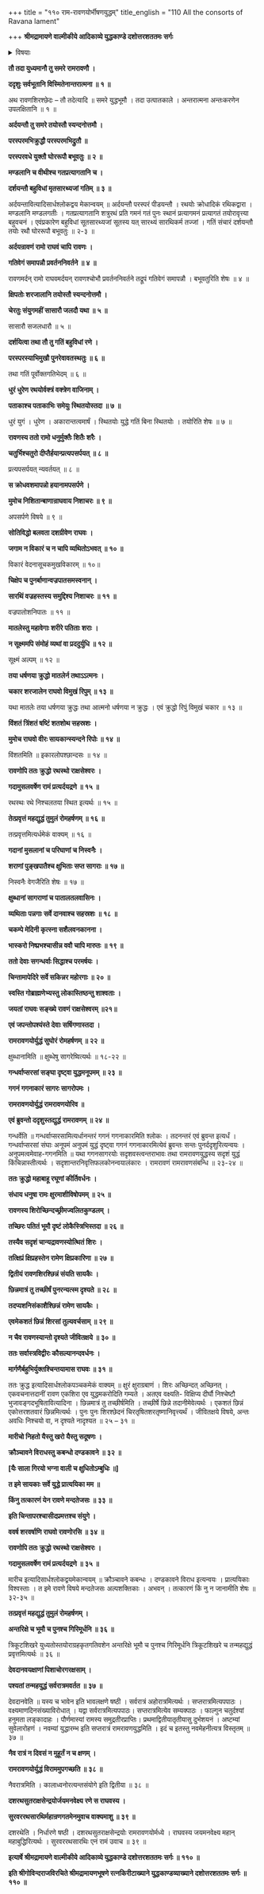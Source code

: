 +++
title = "११० राम-रावणयोर्भीषणयुद्धम्"
title_english = "110 All the consorts of Ravana lament"

+++
**श्रीमद्रामायणे वाल्मीकीये आदिकाव्ये युद्धकाण्डे दशोत्तरशततमः सर्गः**


<details><summary>विषयाः</summary>

रामेण रावणस्यैकैकशिरश्छेदे पुनः पुनः शिरोन्तरप्ररोहे एकोत्तरशतवारं तावच्छिरसांछेदनम् ॥ १ ॥

</details>




**तौ तदा युध्यमानौ तु समरे रामरावणौ ।**

**ददृशुः सर्वभूतानि विस्मितेनान्तरात्मना ॥ १ ॥**

अथ रावणशिरश्छेदः – तौ तदेत्यादि ॥ समरे युद्धभूमौ । तदा उत्पातकाले । अन्तरात्मना अन्तःकरणेन उपलक्षितानि ॥ १ ॥



**अर्दयन्तौ तु समरे तयोस्तौ स्यन्दनोत्तमौ ।**

**परस्परमभिक्रुद्धौ परस्परमभिद्रुतौ ॥**

**परस्परवधे युक्तौ घोररूपौ बभूवतुः ॥ २ ॥**

**मण्डलानि च वीथीश्च गतप्रत्यागतानि च ।**

**दर्शयन्तौ बहुविधां मृतसारथ्यजां गतिम् ॥ ३ ॥**

अर्दयन्तावित्यादिसार्धश्लोकद्वय मेकान्वयम् ॥ अर्दयन्तौ परस्परं पीडयन्तौ । रथयोः क्रोधादिकं रथिकद्वारा । मण्डलानि मण्डलगतीः । गतप्रत्यागतानि शत्रुरथं प्रति गमनं गतं पुनः स्थानं प्रत्यागमनं प्रत्यागतं तयोरावृत्त्या बहुवचनं । एवंप्रकारेण बहुविधां सूतसारथ्यजां सूतस्य यत् सारथ्यं सारथिकर्म तज्जां । गतिं संचारं दर्शयन्तौ तयोः रथौ घोररूपौ बभूवतुः ॥ २-३ ॥



**अर्दयन्रावणं रामो राघवं चापि रावणः ।**

**गतिवेगं समापन्नौ प्रवर्तननिवर्तने ॥ ४ ॥**

रावणमर्दन् रामो राघवमर्दयन् रावणश्चोभौ प्रवर्तननिवर्तने तद्रूपं गतिवेगं समापन्नौ । बभूवतुरिति शेषः ॥ ४ ॥



**क्षिपतोः शरजालानि तयोस्तौ स्यन्दनोत्तमौ ।**

**चेरतुः संयुगमहीं सासारौ जलदौ यथा ॥ ५ ॥**

सासारौ सजलधारौ ॥ ५ ॥



**दर्शयित्वा तथा तौ तु गतिं बहुविधां रणे ।**

**परस्परस्याभिमुखौ पुनरेवावतस्थतुः ॥ ६ ॥**

तथा गतिं पूर्वोक्तगतिभेदम् ॥ ६ ॥



**धुरं धुरेण रथयोर्वक्त्रं वक्त्रेण वाजिनाम् ।**

**पताकाश्च पताकाभिः समेयुः स्थितयोस्तदा ॥ ७ ॥**

धुरं युगं । धुरेण । अकारान्तत्वमार्षं । स्थितयोः युद्धे गतिं बिना स्थितयोः । तयोरिति शेषः ॥ ७ ॥



**रावणस्य ततो रामो धनुर्मुक्तैः शितैः शरैः ।**

**चतुर्भिश्चतुरो दीप्तैर्हयान्प्रत्यपसर्पयत् ॥ ८ ॥**

प्रत्यपसर्पयत् न्यवर्तयत् ॥ ८ ॥



**स क्रोधवशमापन्नो हयानामपसर्पणे ।**

**मुमोच निशितान्बाणान्राघवाय निशाचरः ॥ ९ ॥**

अपसर्पणे विषये ॥ ९ ॥



**सोतिविद्धो बलवता दशग्रीवेण राघवः ।**

**जगाम न विकारं च न चापि व्यथितोऽभवत् ॥ १० ॥**

विकारं वेदनासूचकमुखविकारम् ॥ १०॥



**चिक्षेप च पुनर्बाणान्वज्रपातसमस्वनान् ।**

**सारथिं वज्रहस्तस्य समुद्दिश्य निशाचरः ॥ ११ ॥**

वज्रपातोशनिपातः ॥ ११ ॥



**मातलेस्तु महावेगाः शरीरे पतिताः शराः ।**

**न सूक्ष्ममपि संमोहं व्यथां वा प्रददुर्युधि ॥ १२ ॥**

सूक्ष्मं अल्पम् ॥ १२ ॥



**तया धर्षणया क्रुद्धो मातलेर्न तथाऽऽत्मनः ।**

**चकार शरजालेन राघवो विमुखं रिपुम् ॥ १३ ॥**

यथा मातलेः तया धर्षणया क्रुद्धः तथा आत्मनो धर्षणया न क्रुद्धः । एवं क्रुद्धो रिपुं विमुखं चकार ॥ १३ ॥



**विंशतं त्रिंशतं षष्टिं शतशोथ सहस्रशः ।**

**मुमोच राघवो वीरः सायकान्स्यन्दने रिपोः ॥ १४ ॥**

विंशतमिति ॥ इकारलोपश्छान्दसः ॥ १४ ॥



**रावणोपि ततः क्रुद्धो रथस्थो राक्षसेश्वरः ।**

**गदामुसलवर्षेण रामं प्रत्यर्दयद्रणे ॥ १५ ॥**

रथस्थः रथे निश्चलतया स्थित इत्यर्थः ॥ १५ ॥



**तेत्प्रवृत्तं महद्युद्धं तुमुलं रोमहर्षणम् ॥ १६ ॥**

तत्प्रवृत्तमित्यर्धमेकं वाक्यम् ॥ १६ ॥



**गदानां मुसलानां च परिघाणां च निस्वनैः ।**

**शराणां पुङ्खपातैश्च क्षुभिताः सप्त सागराः ॥ १७ ॥**

निस्वनैः वेगजैरिति शेषः ॥ १७ ॥



**क्षुब्धानां सागराणां च पातालतलवासिनः ।**

**व्यथिताः पन्नगाः सर्वे दानवाश्च सहस्रशः ॥ १८ ॥**

**चकम्पे मेदिनी कृत्स्ना सशैलवनकानना ।**

**भास्करो निष्प्रभश्चासीन्न ववौ चापि मारुतः ॥ १९ ॥**

**ततो देवाः सगन्धर्वाः सिद्धाश्च परमर्षयः ।**

**चिन्तामापेदिरे सर्वे सकिन्नर महोरगाः ॥ २० ॥**

**स्वस्ति गोब्राह्मणेभ्यस्तु लोकास्तिष्ठन्तु शाश्वताः ।**

**जयतां राघवः सङ्ख्ये रावणं राक्षसेश्वरम् ॥२१॥**

**एवं जपन्तोपश्यंस्ते देवाः सर्षिगणास्तदा ।**

**रामरावणयोर्युद्धं सुघोरं रोमहर्षणम् ॥ २२ ॥**

क्षुब्धानामिति ॥ क्षुब्धेषु सागरेष्वित्यर्थः ॥ १८-२२ ॥



**गन्धर्वाप्सरसां सङ्घा दृष्ट्वा युद्धमनूपमम् ॥ २३ ॥**

**गगनं गगनाकारं सागरः सागरोपमः ।**

**रामरावणयोर्युद्धं रामरावणयोरिव ॥**

**एवं ब्रुवन्तो ददृशुस्तद्युद्धं रामरावणम् ॥ २४ ॥**

गन्धर्वेति ॥ गन्धर्वाप्सरसामित्यर्धानन्तरं गगनं गगनाकारमिति श्लोकः । तदनन्तरं एवं ब्रुवन्त इत्यर्धं । गन्धर्वाप्सरसां संघाः अनूपमं अनुपमं युद्धं दृष्ट्वा गगनं गगनाकारमित्येवं ब्रुवन्तः सन्तः पुनर्ददृशुरित्यन्वयः । अनुपमत्वमेवाह-गगनमिति ॥ यथा गगनसागरयोः सदृशवस्त्वन्तराभावः तथा रामरावणयुद्धस्य सदृशं युद्धं किंचिन्नास्तीत्यर्थः । सदृशान्तरनिवृत्तिफलकोनन्वयालंकारः । रामरावणं रामरावणसंबन्धि ॥ २३-२४ ॥



**ततः क्रुद्धो महाबाहू रघूणां कीर्तिवर्धनः ।**

**संधाय धनुषा रामः क्षुरमाशीविषोपमम् ॥ २५ ॥**

**रावणस्य शिरोच्छिन्दच्छ्रीमज्वलितकुण्डलम् ।**

**तच्छिरः पतितं भूमौ दृष्टं लोकैस्त्रिभिस्तदा ॥ २६ ॥**

**तस्यैव सदृशं चान्यद्रावणस्योत्थितं शिरः ।**

**तत्क्षिप्रं क्षिप्रहस्तेन रामेण क्षिप्रकारिणा ॥ २७ ॥**

**द्वितीयं रावणशिरश्छिन्नं संयति सायकैः ।**

**छिन्नमात्रं तु तच्छीर्षं पुनरन्यत्स्म दृश्यते ॥ २८ ॥**

**तदप्यशनिसंकाशैश्छिन्नं रामेण सायकैः ।**

**एवमेकशतं छिन्नं शिरसां तुल्यवर्चसाम् ॥ २९ ॥**

**न चैव रावणस्यान्तो दृश्यते जीवितक्षये ॥ ३० ॥**

**ततः सर्वास्त्रविद्वीरः कौसल्यानन्दवर्धनः ।**

**मार्गणैर्बहुभिर्युक्तश्चिन्तयामास राघवः ॥ ३१ ॥**

ततः क्रुद्ध इत्यादिसार्धश्लोकपञ्चकमेकं वाक्यम् ॥ क्षुरं क्षुराग्रबाणं । शिरः अच्छिन्दत् अच्छिनत् । एकवचनात्तदानीं रावण एकशिरा एव युद्धमकरोदिति गम्यते । अतएव वक्ष्यति- विक्षिप्य दीर्घौ निश्चेष्टौ भुजावङ्गदभूषितावित्यादिना । छिन्नमात्रं तु तच्छीर्षमिति । तच्छीर्षे छिन्ने तदानीमेवेत्यर्थः । एकशतं छिन्नं एकोत्तरशतवारं छिन्नमित्यर्थः । पुनः पुनः शिरश्छेदनं चिरतृषितशरतृष्णानिवृत्त्यर्थं । जीवितक्षये विषये, अन्तः अवधिः निश्चयो वा, न दृश्यते नादृश्यत ॥ २५ – ३१ ॥



**मारीचो निहतो यैस्तु खरो यैस्तु सदूषणः ।**

**क्रौञ्चावने विराधस्तु कबन्धो दण्डकावने ॥ ३२ ॥**

**\[यैः साला गिरयो भग्ना वाली च क्षुधितोऽम्बुधिः ॥\]**

**त इमे सायकाः सर्वे युद्धे प्रात्ययिका मम ॥**

**किंनु तत्कारणं येन रावणे मन्दतेजसः ॥ ३३ ॥**

**इति चिन्तापरश्चासीदप्रमत्तश्च संयुगे ।**

**ववर्ष शरवर्षाणि राघवो रावणोरसि ॥ ३४ ॥**

**रावणोपि ततः क्रुद्धो रथस्थो राक्षसेश्वरः ।**

**गदामुसलवर्षेण रामं प्रत्यर्दयद्रणे ॥ ३५ ॥**

मारीच इत्यादिसार्धश्लोकद्वयमेकान्वयम् ॥ क्रौञ्चावने कबन्धः । दण्डकावने विराध इत्यन्वयः । प्रात्ययिकाः विश्वस्ताः । त इमे रावणे विषये मन्दतेजसः अल्पशक्तिकाः । अभवन् । तत्कारणं किं नु न जानामीति शेषः ॥ ३२-३५ ॥



**तत्प्रवृत्तं महद्युद्धं तुमुलं रोमहर्षणम् ।**

**अन्तरिक्षे च भूमौ च पुनश्च गिरिमूर्धनि ॥ ३६ ॥**

त्रिकूटशिखरे युध्यतोस्तयोराग्रहकृतगतिवशेन अन्तरिक्षे भूमौ च पुनश्च गिरिमूर्धनि त्रिकूटशिखरे च तन्महद्युद्धं प्रवृत्तमित्यर्थः ॥ ३६ ॥



**देवदानवयक्षाणां पिशाचोरगरक्षसाम् ।**

**पश्यतां तन्महयुद्धं सर्वरात्रमवर्तत ॥ ३७ ॥**

देवदानवेति ॥ यस्य च भावेन इति भावलक्षणे षष्ठी । सर्वरात्रं अहोरात्रमित्यर्थः । सप्तरात्रमित्यपपाठः । वक्ष्यमाणदिनसंख्याविरोधात् । यद्वा सर्वरात्रमित्यपपाठः। सप्तरात्रमित्येव सम्यक्पाठः । फाल्गुन चतुर्दश्यां हनुमता लङ्कादाहः । पौर्णमास्यां रामस्य समुद्रतीरप्राप्तिः। प्रथमाद्वितीयातृतीयासु दुर्भशयनं । अष्टम्यां सुवेलारोहणं । नवम्यां युद्धारम्भ इति सप्तरात्रं रामरावणयुद्धमिति । इदं च इतस्तु नवमेहनीत्यत्र विस्तृतम् ॥ ३७ ॥



**नैव रात्रं न दिवसं न मुहूर्तं न च क्षणम् ।**

**रामरावणयोर्युद्धं विराममुपगच्छति ॥ ३८ ॥**

नैवरात्रमिति । कालाध्वनोरत्यन्तसंयोगे इति द्वितीया ॥ ३८ ॥



**दशरथसुतराक्षसेन्द्रयोर्जयमनवेक्ष्य रणे स राघवस्य ।**

**सुरवररथसारथिर्महान्रणगतमेनमुवाच वाक्यमाशु ॥ ३९ ॥**

दशरथेति । निर्धारणे षष्ठी । दशरथसुतराक्षसेन्द्रयोः रामरावणयोर्मध्ये । राघवस्य जयमनवेक्ष्य महान् महाबुद्धिरित्यर्थः । सुरवररथसारथिः एनं रामं उवाच ॥ ३९ ॥



**इत्यार्षे श्रीमद्रामायणे वाल्मीकीये आदिकाव्ये युद्धकाण्डे दशोत्तरशततमः सर्गः ॥ ११० ॥**

**इति श्रीगोविन्दराजविरचिते श्रीमद्रामायणभूषणे रत्नकिरीटाख्याने युद्धकाण्डव्याख्याने दशोत्तरशततमः सर्गः ॥ ११० ॥**
